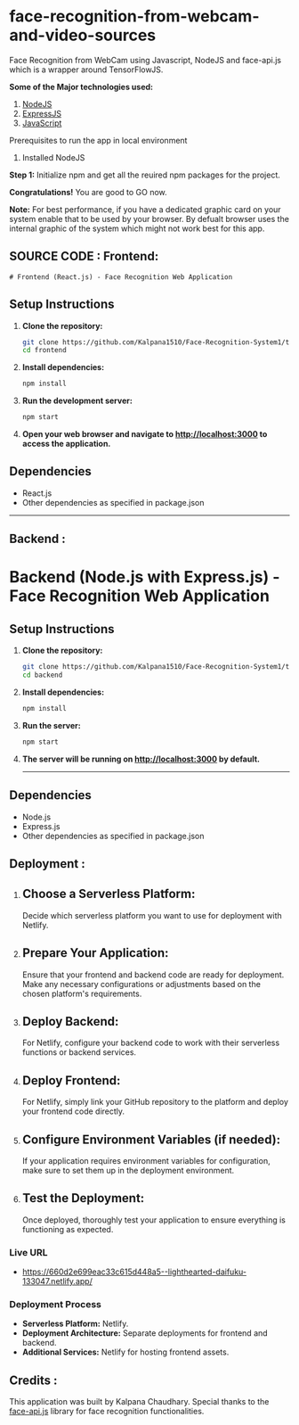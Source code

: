 # face-recognition-from-webcam-and-video-sources
Face Recognition from WebCam using Javascript, NodeJS and face-api.js which is a wrapper around TensorFlowJS.

<b>Some of the Major technologies used:</b>
1. <a href="https://nodejs.org/" target="_blank">NodeJS</a>
2. <a href="https://expressjs.com/" target="_blank">ExpressJS</a>
3. <a href="https://javascript.info/" target="_blank">JavaScript</a>



Prerequisites to run the app in local environment
1. Installed NodeJS

<b>Step 1:</b>
Initialize npm and get all the reuired npm packages for the project.

<b>Congratulations!</b> You are good to GO now.

<b>Note:</b>
For best performance, if you have a dedicated graphic card on your system enable that to be used by your browser. By defualt browser uses the internal graphic of the system which might not work best for this app.

SOURCE CODE :
Frontend:
------------------------------------------------------------------------------------------------------------------------------------------------------------------------------  
    # Frontend (React.js) - Face Recognition Web Application

## Setup Instructions

1. **Clone the repository:**

    ```bash
    git clone https://github.com/Kalpana1510/Face-Recognition-System1/tree/main
    cd frontend
    ```

2. **Install dependencies:**

    ```bash
    npm install
    ```

3. **Run the development server:**

    ```bash
    npm start
    ```

4. **Open your web browser and navigate to [http://localhost:3000](http://localhost:3000) to access the application.**

## Dependencies
- React.js
- Other dependencies as specified in package.json
----------------------------------------------------------------------------------------------------------------------------------------------------------------------------------------------------------------------
Backend :
-------------------------------------------------------------------------------------------------------------------------------------------------------------------------------------
  # Backend (Node.js with Express.js) - Face Recognition Web Application

## Setup Instructions

1. **Clone the repository:**

    ```bash
    git clone https://github.com/Kalpana1510/Face-Recognition-System1/tree/main
    cd backend
    ```

2. **Install dependencies:**

    ```bash
    npm install
    ```

3. **Run the server:**

    ```bash
    npm start
    ```

4. **The server will be running on [http://localhost:3000](http://localhost:3000) by default.**
   
   ----------------------------------------------------------------------------------------------------------------------------------------------------------------------------------------------------------------------

## Dependencies
- Node.js
- Express.js
- Other dependencies as specified in package.json


Deployment :
-----------------------------------------------------------------------------------------------------------------------------------------------------------------------------------------------------------------------
1. Choose a Serverless Platform:
   -----------------------------
    Decide which serverless platform you want to use for deployment with Netlify.

3. Prepare Your Application:
   -------------------------
    Ensure that your frontend and backend code are ready for deployment. Make any necessary configurations or adjustments based on the chosen platform's requirements.

5. Deploy Backend:
   ---------------
    For Netlify, configure your backend code to work with their serverless functions or backend services.

7. Deploy Frontend:
   ----------------
    For Netlify, simply link your GitHub repository to the platform and deploy your frontend code directly.
   
9. Configure Environment Variables (if needed):
    ------------------------------------------
    If your application requires environment variables for configuration, make sure to set them up in the deployment environment.

11. Test the Deployment:
    --------------------
    Once deployed, thoroughly test your application to ensure everything is functioning as expected.

### Live URL
- https://660d2e699eac33c615d448a5--lighthearted-daifuku-133047.netlify.app/

### Deployment Process
- **Serverless Platform:** Netlify.
- **Deployment Architecture:** Separate deployments for frontend and backend.
- **Additional Services:** Netlify for hosting frontend assets.


Credits : 
--------
This application was built by Kalpana Chaudhary.
Special thanks to the <a href = "https://justadudewhohacks.github.io/face-api.js/docs/index.html" target = "_blank">face-api.js</a> library for face recognition functionalities.
